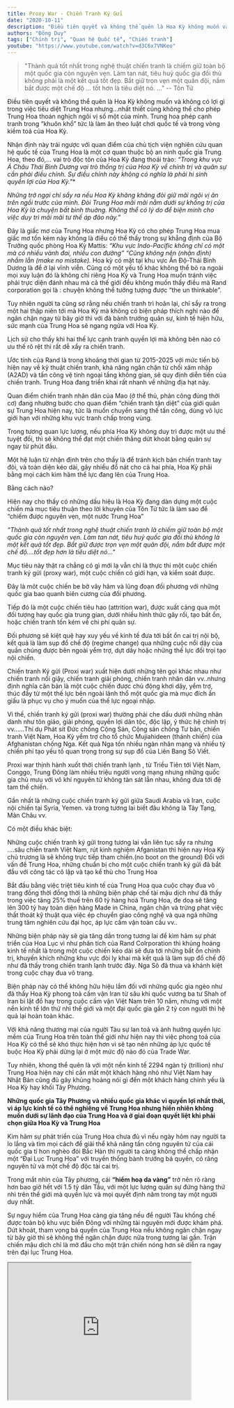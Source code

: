 ```yaml
---
title: Proxy War - Chiến Tranh Ký Gửi
date: "2020-10-11"
description: "Điều tiên quyết và không thể quên là Hoa Kỳ không muốn và không có lợi gì trong việc tiêu diệt Trung Hoa nhưng...nhất thiết cũng không thể cho phép Trung Hoa thoán nghịch ngôi vị số một của mình. Trung hoa phép cạnh tranh trong “khuôn khổ”  tức là làm ăn theo luật chơi quốc tế và trong vòng kiềm toả của Hoa Kỳ."
authors: "Đông Duy"
tags: ["Chính trị", "Quan hệ Quốc tế", "Chiến tranh"]
youtube: "https://www.youtube.com/watch?v=d3C6x7VNKeo"
---
```


>"Thành quả tốt nhất trong nghệ thuật chiến tranh là chiếm giữ toàn bộ một quốc gia còn nguyên vẹn. Làm tan nát, tiêu huỷ quốc gia đối thủ không phải là một kết quả tốt đẹp. Bắt giữ trọn vẹn một quân đội, nắm bắt được một chế độ ... tốt hơn là tiêu diệt nó. ..."
-- Tôn Tử

Điều tiên quyết và không thể quên là Hoa Kỳ không muốn và không có lợi gì trong việc tiêu diệt Trung Hoa nhưng...nhất thiết cũng không thể cho phép Trung Hoa thoán nghịch ngôi vị số một của mình. Trung hoa phép cạnh tranh trong “khuôn khổ”  tức là làm ăn theo luật chơi quốc tế và trong vòng kiềm toả của Hoa Kỳ.

Nhận định này trái ngược với quan điểm của  chủ tịch viện nghiên cứu quan hệ quốc tế của Trung Hoa là một cơ quan  thuộc bộ an ninh quốc gia Trung Hoa, theo đó,... vai trò độc tôn của Hoa Kỳ đang thoái trào:
 *“Trong khu vực Á Châu Thái Bình Dương vai trò thống trị của Hoa Kỳ về chính trị và quân sự cần phải điều chỉnh. Sự điều chỉnh này không có nghĩa là phải  hi sinh  quyền lợi của Hoa Kỳ."**

*Những trở ngại chỉ sẩy ra nếu Hoa Kỳ khăng khăng đòi giữ mãi ngôi vị ăn trên ngồi trước của mình. Đòi Trung Hoa mãi mãi nằm dưới sự khống trị của Hoa Kỳ là chuyện bất bình thuờng. Không thể có lý do để biện minh cho việc duy trì mãi mãi tư thế  áp  đảo này.”*

Đây là giấc mơ của Trung Hoa nhưng Hoa Kỳ có cho phép Trung Hoa mua giấc mơ tốn kém này không là điều có thể thấy trong sự khẳng định của Bộ Trưởng quốc phòng Hoa Kỳ Mattis:
 *“Khu vực Indo-Pacific  không chỉ có một mà có nhiều vành đai, nhiều con đường”*
*“Cũng không nên (nhận định) nhầm lẫn (make no mistake).* Hoa kỳ có mặt tại khu vực Ấn Độ-Thái Bình Dương là để ở lại vĩnh viễn.
Cũng có một yếu tố khác không thể bỏ ra ngoài mọi xuy luận đó là không chỉ riêng Hoa Kỳ và Trung Hoa muốn tránh việc phải trực diện đánh nhau mà cả thế giới đều không muốn thấy điều mà Rand corporation gọi là : chuyện không thể tưởng tượng được “the un thinkable”.

Tuy nhiên người ta cũng sợ rằng nếu chiến tranh trì hoãn lại, chỉ sẩy ra trong một hai thập niên tới mà Hoa Kỳ mà không có biện pháp thích nghi nào để ngăn chặn ngay từ bây giờ thì với đà bành trướng quân sự, kinh tế hiện hữu, sức mạnh của Trung Hoa sẽ ngang ngửa với Hoa Kỳ.

Lịch sử cho thấy khi hai thế lực cạnh tranh quyền lợi mà không bên nào có ưu thế rõ rệt  thì rất dễ xẩy ra chiến tranh.

Ước tính của Rand là trong khoảng thời gian  từ 2015-2025 với mức tiến bộ hiện nay về kỹ thuật chiến tranh, khả năng ngăn chặn từ chối xâm nhập (A2AD) và tấn công vệ tinh ngoại tầng không gian, sẽ quy định diễn tiến của chiến tranh. Trung Hoa đang triển khai rất nhanh về những địa hạt này.

Quan điểm chiến tranh nhân dân của Mao (ở thể thủ, phản công đúng thời cơ) đang nhường bước cho quan điểm “chiến tranh tận diệt” của giới quân sự Trung Hoa hiện nay, tức là muốn chuyển sang thế tấn công, dùng võ lực giới hạn với những khu vực tranh chấp trong vùng.  

Trong tương quan lực lượng, nếu phía Hoa Kỳ không duy trì được một ưu thế tuyệt đối, thì sẽ không thể đạt một chiến thắng dứt khoát bằng quân sự ngay từ phút đầu.

Một hệ luận từ nhận định trên cho thấy là để tránh kịch bản chiến tranh tay đôi, và toàn diện kéo dài, gây nhiều đổ nát cho cả hai phía, Hoa Kỳ  phải bằng mọi cách kìm hãm thế lực đang lên của Trung Hoa.

Bằng cách nào? 

Hiện nay cho thấy có những dấu hiệu là Hoa Kỳ đang dàn dựng một cuộc chiến mà mục tiêu thuận theo lời khuyên của Tôn Tử tức là làm sao để “chiếm được nguyên vẹn, một  nước Trung Hoa”

*“Thành quả tốt nhất trong nghệ thuật chiến tranh là chiếm giữ  toàn bộ một quốc gia còn nguyên vẹn. Làm tan nát, tiêu huỷ quốc gia đối thủ không là một kết quả tốt đẹp. Bắt giữ được trọn vẹn một quân đội, nắm bắt được một chế độ....tốt đẹp hơn là tiêu diệt nó..."*

  Mục tiêu này thật ra chẳng có gì mới lạ vẫn chỉ là thực thi một cuộc chiến tranh ký gửi (proxy war), một cuộc chiến có giới hạn, và kiểm soát được.

Đây là môt cuộc chiến be bờ vây hãm và lũng đoạn đối phương với những quốc gia bao quanh biên cương của đối phương.

Tiếp đó là một cuộc chiến tiêu hao (attrition war), được xuất cảng qua một đối tượng hay quốc gia trung gian, dưới nhiều hình thức gây rối, tạo bất ổn, hoặc chiến tranh tốn kém về chi phí quân sự.

Đối phương sẽ kiệt quệ hay xuy yếu về kinh tế đưa tới bất ổn cai trị nội bộ, kết quả là làm sụp đổ chế độ (regime change) qua những cuộc nổi dậy của quần chúng được bên ngoài yểm trợ, dựt dây hoặc những thế lực đối trọi tạo nội chiến.

Chiến tranh Ký gửi (Proxi war) xuất hiện dưới những tên gọi khác nhau như chiến tranh nổi giậy, chiến tranh giải phóng, chiến tranh nhân dân vv..nhưng định nghĩa căn bản là một cuộc chiến được chủ động khơi dậy, yểm trợ, thúc đẩy từ một thế lực  bên ngoài lãnh thổ một quốc gia mà mục đích ẩn giấu là phục vụ cho ý muốn của thế lực ngoại nhập.

Vì thế, chiến tranh ký gửi (proxi war) thường phải che dấu dưới những nhân danh như tôn giáo, giải phóng, quyền lợi dân tộc, độc lập, ý thức hệ chính trị vv......Thí dụ Phát sít Đức chống Cộng Sản, Cộng sản chống Tư bản, chiến tranh Việt Nam, Hoa Kỳ yểm trợ cho tổ chức Mujiahideen (thánh chiến) của Afghanistan chống Nga. Kết quả Nga tốn nhiều ngàn nhân mạng và nhiều tỷ chiến phí tạo yếu tố quan trọng trong sự sụp đổ của Liên Bang Sô Viết.

Proxi war thịnh hành xuốt thời chiến tranh lạnh , từ Triều Tiên tới Việt Nam, Conggo, Trung Đông làm nhiều triệu người vong mạng nhưng những quốc gia chủ mưu với võ khí nguyên tử không tàn sát lẫn nhau, không đưa tới đệ tam thế chiến.

Gần nhất là những cuộc chiến tranh ký gửi giữa Saudi Arabia và Iran, cuộc nội chiến tại Syria, Yemen. và trong tương lai biết đâu không là Tây Tạng, Mãn Châu vv.

Có một điều khác biệt:

Những cuộc chiến tranh ký gửi trong tương lai vẫn liên tục sẩy ra nhưng ....său chiến tranh Việt Nam, rút kinh nghiệm Afganistan thì hiện nay Hoa Kỳ chủ trương là sẽ không trực tiếp  tham chiến.(no boot on the ground)
Đối với vấn đề Trung Hoa, những chuẩn bị cho một cuộc chiến tranh ký gửi đã bắt đầu với công tác cô lập và tạo kể thù cho Trung Hoa   

Bắt đầu bằng việc triệt tiêu kinh tế của Trung Hoa qua cuộc chạy đua võ trang đồng thời đồng thời là những biện pháp chế tài mậu dịch như đã thấy trong  việc tăng 25% thuế trên 60 tỷ hàng hoá Trung Hoa, đe doạ sẽ tăng lên 300 tỷ hay toàn diện hàng Made in China, ngăn chặn và trừng phạt việc thất thoát kỹ thuật qua việc ép chuyển giao công nghệ và qua ngả những trung tâm nghiên cứu đại học, áp lực cấm vận toàn cầu vv..

Những biện pháp này sẽ gia tăng dần trong tương lai để kìm hãm sự phát triển của Hoa Lục vì như phân tích của Rand Colrporation thì khủng hoảng kinh tế nhất là trong một cuộc chiến kéo dài sẽ đưa tới những bất ổn chính trị, khuyến khích những khu vực đòi ly khai mà kết quả là làm sụp đổ chế độ như đã thấy trong chiến tranh lạnh trước đây. Nga Sô đã thua và khánh kiệt trong cuộc chạy đua võ trang.

Biện pháp này có thể không hữu hiệu lắm đối với những quốc gia ngèo như đã thấy Hoa Kỳ phong toả cấm vận Iran từ său khi quốc vương ba tư Shah of Iran bi lật đổ hay trong cuộc cấm vận Việt Nam trên 10 năm, nhưng với  một nền kinh tế lớn thứ nhì thế giới và một đại quốc gia  gần 2 tỷ con người thì hệ quả lại hoàn toàn khác.

Với khả năng thương mại của người Tàu sự lan toả và ảnh hưởng quyền lực mềm của Trung Hoa trên toàn thế giới như hiện nay thì việc phong toả của Hoa Kỳ có thể sẽ khó thực hiện hơn vì sẽ tạo nên những áp lực quốc tế buộc Hoa Kỳ phải dừng lại ở một mức độ nào đó của Trade War.

 Tuy nhiên, khong thể quên là với một nền kinh tế 2294 ngàn tỷ (trillion) như Trung Hoa hiện nay chỉ cần mất một khách hàng nhỏ như Việt Nam hay Nhật Bản cũng đủ gây khủng hoảng nói gì đến một khách hàng chính yếu là Hoa Kỳ hay khối Tây Phương.

**Những quốc gia Tây Phương và nhiều quốc gia khác vì quyền lợi nhất thời, vì áp lực kinh tế có thể  nghiêng về Trung Hoa nhưng hiển nhiên không muốn dưới sự lãnh đạo của Trung Hoa và ở giai đoạn quyết liệt khi phải chọn giữa Hoa Kỳ và Trung Hoa**

Kìm hãm sự phát triển của Trung Hoa chưa đủ vì nếu ngày hôm nay người ta lo lắng và tìm mọi cách để giải thể khả năng tấn công nguyên tử của cái quốc gia tí hon nghèo đói Bắc Hàn thì người ta càng không thể chấp nhận một “Đại Lục Trung Hoa” với truyền thống bành trướng bá quyền, có răng nguyên tử và một chế độ độc tài cai trị.

Trong mắt nhìn của Tây phương, cái **“hiểm hoạ da vàng”** trở nên rõ ràng hơn bao giờ hết với 1.5 tỷ dân Tầu, với một lực lượng quân sự đứng hàng thứ nhì trên thế giới mà quyền lực và mọi quyết định năm trong tay một người duy nhất.

Sự nguy hiểm của Trung Hoa càng gia tăng nếu để người Tàu khống chế được toàn bộ khu vực biển Đông với những tài nguyên mới được khám phá. Dứt khoát, tham vọng bá quyền của Trung Hoa nếu không ngăn chặn ngay từ bây giờ thì sẽ không thể ngăn chặn được nữa trong tương lai gần. Trận chiến mậu dịch chỉ là mở đầu cho một trận chiến nóng hơn sẽ diễn ra ngay trên đại lục Trung Hoa.

<iframe width="420" height="315" src="https://www.youtube.com/embed/Gcqv_j1LB6g"></iframe>
 